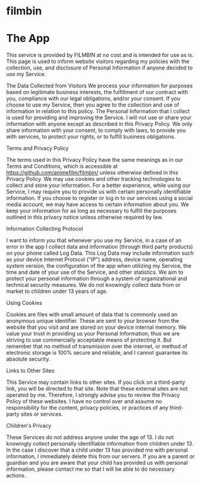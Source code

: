 # filmbin

# The App

This service is provided by FILMBIN at no cost and is intended for use as is. This page is used to inform website visitors regarding my policies with the collection, use, and disclosure of Personal Information if anyone decided to use my Service.

The Data Collected from Visitors
We process your information for purposes based on legitimate business interests, the fulfillment of our contract with you, compliance with our legal obligations, and/or your consent.  If you choose to use my Service, then you agree to the collection and use of information in relation to this policy. The Personal Information that I collect is used for providing and improving the Service. I will not use or share your information with anyone except as described in this Privacy Policy. We only share information with your consent, to comply with laws, to provide you with services, to protect your rights, or to fulfill business obligations.

Terms and Privacy Policy

The terms used in this Privacy Policy have the same meanings as in our Terms and Conditions, which is accessible at https://github.com/animefilm/filmbin/ unless otherwise defined in this Privacy Policy. We may use cookies and other tracking technologies to collect and store your information. For a better experience, while using our Service, I may require you to provide us with certain personally identifiable information. If you choose to register or log in to our services using a social media account, we may have access to certain information about you. We keep your information for as long as necessary to fulfill the purposes outlined in this privacy notice unless otherwise required by law.

Information Collecting Protocol 

I want to inform you that whenever you use my Service, in a case of an error in the app I collect data and information (through third party products) on your phone called Log Data. This Log Data may include information such as your device Internet Protocol ("IP") address, device name, operating system version, the configuration of the app when utilizing my Service, the time and date of your use of the Service, and other statistics. We aim to protect your personal information through a system of organizational and technical security measures. We do not knowingly collect data from or market to children under 13 years of age.  

Using Cookies

Cookies are files with small amount of data that is commonly used an anonymous unique identifier. These are sent to your browser from the website that you visit and are stored on your device internal memory. We value your trust in providing us your Personal Information, thus we are striving to use commercially acceptable means of protecting it. But remember that no method of transmission over the internet, or method of electronic storage is 100% secure and reliable, and I cannot guarantee its absolute security.

Links to Other Sites

This Service may contain links to other sites. If you click on a third-party link, you will be directed to that site. Note that these external sites are not operated by me. Therefore, I strongly advise you to review the Privacy Policy of these websites. I have no control over and assume no responsibility for the content, privacy policies, or practices of any third-party sites or services.

Children's Privacy

These Services do not address anyone under the age of 13. I do not knowingly collect personally identifiable information from children under 13. In the case I discover that a child under 13 has provided me with personal information, I immediately delete this from our servers. If you are a parent or guardian and you are aware that your child has provided us with personal information, please contact me so that I will be able to do necessary actions.

